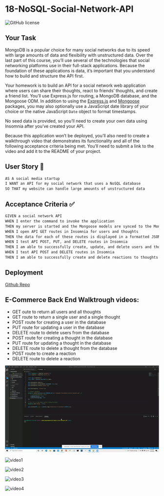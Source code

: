 # 18-NoSQL-Social-Network-API

![GitHub license](https://img.shields.io/badge/made%20by-Maria%20Cardona-brightgreen)

## Your Task

MongoDB is a popular choice for many social networks due to its speed with large amounts of data and flexibility with unstructured data. Over the last part of this course, you’ll use several of the technologies that social networking platforms use in their full-stack applications. Because the foundation of these applications is data, it’s important that you understand how to build and structure the API first.

Your homework is to build an API for a social network web application where users can share their thoughts, react to friends’ thoughts, and create a friend list. You’ll use Express.js for routing, a MongoDB database, and the Mongoose ODM. In addition to using the [Express.js](https://www.npmjs.com/package/express) and [Mongoose](https://www.npmjs.com/package/mongoose) packages, you may also optionally use a JavaScript date library of your choice or the native JavaScript `Date` object to format timestamps.

No seed data is provided, so you’ll need to create your own data using Insomnia after you’ve created your API.

Because this application won’t be deployed, you’ll also need to create a walkthrough video that demonstrates its functionality and all of the following acceptance criteria being met. You’ll need to submit a link to the video and add it to the README of your project.

## User Story 📖

```md
AS A social media startup
I WANT an API for my social network that uses a NoSQL database
SO THAT my website can handle large amounts of unstructured data
```

## Acceptance Criteria ✅

```md
GIVEN a social network API
WHEN I enter the command to invoke the application
THEN my server is started and the Mongoose models are synced to the MongoDB database
WHEN I open API GET routes in Insomnia for users and thoughts
THEN the data for each of these routes is displayed in a formatted JSON
WHEN I test API POST, PUT, and DELETE routes in Insomnia
THEN I am able to successfully create, update, and delete users and thoughts in my database
WHEN I test API POST and DELETE routes in Insomnia
THEN I am able to successfully create and delete reactions to thoughts and add and remove friends to a user’s friend list
```

## Deployment
[Github Repo](https://github.com/mechas8703/18-NoSQL-Social-Network-API)


## E-Commerce Back End Walktrough videos:
* GET oute to return all users and all thoughts
* GET route to return a single user and a single thought
* POST route for creating a user in the database
* PUT route for updating a user in the database
* DELETE route to delete users from the database
* POST route for creating a thought in the database
* PUT route for updating a thought in the database
* DELETE route to delete a thought from the database
* POST route to create a reaction
* DELETE route to delete a reaction


![Server Running](./assets/app.listen.gif)

![video1](./assets/video1.gif)

![video2](./assets/video2.gif)

![video3](./assets/video3.gif)

![video4](./assets/video4.gif)
